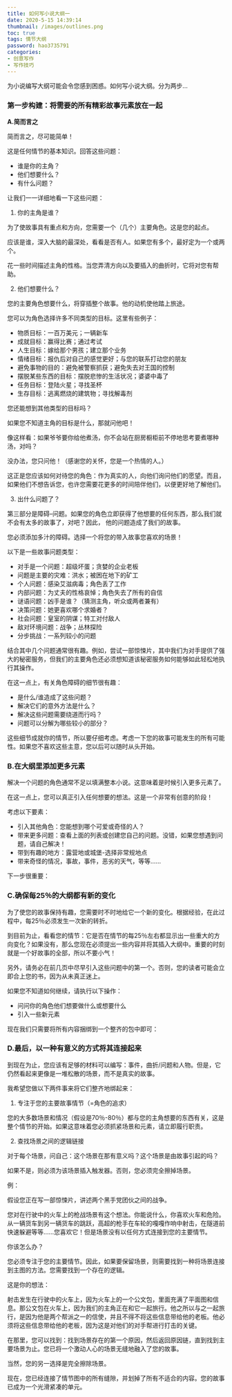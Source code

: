```yaml
---
title: 如何写小说大纲一
date: 2020-5-15 14:39:14
thumbnail: /images/outlines.png
toc: true
tags: 情节大纲
password: hao3735791
categories:
- 创意写作
- 写作技巧
---
```


为小说编写大纲可能会令您感到困惑。如何写小说大纲。分为两步...

### 第一步构建：将需要的所有精彩故事元素放在一起
<!-- more -->
**A.简而言之**

简而言之，尽可能简单！

这是任何情节的基本知识。回答这些问题：

- 谁是你的主角？
- 他们想要什么？
- 有什么问题？

让我们一一详细地看一下这些问题：

1. 你的主角是谁？

为了使故事具有重点和方向，您需要一个（几个）主要角色。这是您的起点。

应该是谁，深入大脑的最深处，看看是否有人。如果您有多个，最好定为一个或两个。

花一些时间描述主角的性格。当您弄清方向以及要插入的曲折时，它将对您有帮助。

2. 他们想要什么？
 
您的主要角色想要什么，将穿插整个故事。他的动机使他踏上旅途。

您可以为角色选择许多不同类型的目标。这里有些例子：

- 物质目标：一百万美元；一辆新车
- 成就目标：赢得比赛；通过考试
- 人生目标：嫁给那个男孩；建立那个业务
- 情绪目标：报仇后对自己的感觉更好；与您的联系打动您的朋友
- 避免事物的目的：避免被警察抓获；避免失去对王国的控制
- 摆脱某些东西的目标：摆脱悲惨的生活状况；婆婆中毒了
- 任务目标：登陆火星；寻找圣杯
- 生存目标：逃离燃烧的建筑物；寻找解毒剂

您还能想到其他类型的目标吗？

如果您不知道主角的目标是什么，那就问他吧！

像这样看：如果爷爷要你给他煮汤，你不会站在厨房橱柜前不停地思考要煮哪种汤，对吗？

没办法，您只问他！（感谢您的关怀，您是一个热情的人。）

这正是您应该如何对待您的角色：作为真实的人，向他们询问他们的愿望。而且，如果他们不想告诉您，也许您需要花更多的时间陪伴他们，以便更好地了解他们。

3. 出什么问题了？

第三部分是障碍–问题。如果您的角色立即获得了他想要的任何东西，那么我们就不会有太多的故事了，对吧？因此， 他的问题造成了我们的故事。

您必须添加多汁的障碍。选择一个将您的带入故事您喜欢的场景！

以下是一些故事问题类型：

- 对手是一个问题：超级坏蛋；贪婪的企业老板
- 问题是主要的灾难：洪水；被困在地下的矿工
- 个人问题：感染艾滋病毒；角色丢了工作
- 内部问题：为丈夫的性格哀悼；角色失去了所有的自信
- 谜语问题：凶手是谁？（猜测主角，听众或两者兼有）
- 决策问题：她更喜欢哪个求婚者？
- 社会问题：皇室的阴谋；特工对付敌人
- 敌对环境问题：战争；丛林探险
- 分步挑战：一系列较小的问题

结合其中几个问题通常很有趣。例如，尝试一部惊悚片，其中我们为对手提供了强大的秘密服务，但我们的主要角色还必须想知道该秘密服务如何能够如此轻松地执行其操作。

在这一点上，有关角色障碍的细节很有趣：

- 是什么/谁造成了这些问题？
- 解决它们的意外方法是什么？
- 解决这些问题需要绕道而行吗？
- 问题可以分解为哪些较小的部分？

这些细节成就你的情节，所以要仔细考虑。考虑一下您的故事可能发生的所有可能性。如果您不喜欢这些主意，您以后可以随时从头开始。


### B.在大纲里添加更多元素

解决一个问题的角色通常不足以填满整本小说。这意味着是时候引入更多元素了。

在这一点上，您可以真正引入任何想要的想法。这是一个非常有创意的阶段！

考虑以下要素：

- 引入其他角色：您能想到哪个可爱或奇怪的人？
- 带来更多问题：查看上面的列表或创建您自己的问题。没错，如果您想遇到问题，请自己解决！
- 带到有趣的地方：露营地或城堡-选择非常规地点
- 带来奇怪的情况，事故，事件，恶劣的天气，等等……

下一步很重要：

### C.确保每25％的大纲都有新的变化

为了使您的故事保持有趣，您需要时不时地给它一个新的变化。根据经验，在此过程中，每25％必须发生一次新的转折。

到目前为止，看看您的情节：它是否在情节的每25％左右都显示出一些重大的方向变化？如果没有，那么您现在必须提出一些内容并将其插入大纲中。重要的时刻就是一个好故事的全部，所以不要小气！

另外，请务必在前几页中尽早引入这些问题中的第一个。否则，您的读者可能会立即合上您的书，因为从未真正迷上。

如果您不知道如何继续，请执行以下操作：

- 问问你的角色他们想要做什么或想要什么
- 引入一些新元素

现在我们只需要将所有内容捆绑到一个整齐的包中即可：

### D.最后，以一种有意义的方式将其连接起来

到现在为止，您应该有足够的材料可以编写：事件，曲折/问题和人物。但是，它仍然看起来更像是一堆松散的场景，而不是真实的故事。

我希望您做以下两件事来将它们整齐地绑起来：

1. 专注于您的主要故事情节（=角色的追求）

您的大多数场景和情况（假设是70％-80％）都与您的主角想要的东西有关，这是整个情节的开始。如果这意味着您必须抓紧场景和元素，请立即履行职责。

2. 查找场景之间的逻辑链接

对于每个场景，问自己：这个场景在那有意义吗？这个场景是由故事引起的吗？

如果不是，则必须为该场景插入触发器。否则，您必须完全擦掉场景。

例：

假设您正在写一部惊悚片，讲述两个黑手党团伙之间的战争。

您对在行驶中的火车上的枪战场景有这个想法。你能说什么，你喜欢火车和危险。从一辆货车到另一辆货车的跳跃，高超的枪手在车轮的嘎嘎作响中射击，在隧道前快速躲避等等……您喜欢它！但是场景没有以任何方式连接到您的主要情节。

你该怎么办？

您必须专注于您的主要情节。因此，如果要保留场景，则需要找到一种将场景连接到主图的方法。您需要找到一个存在的逻辑。

这是你的想法：

射击发生在行驶中的火车上，因为火车上的一个公文包，里面充满了平面图和信息。那公文包在火车上，因为我们的主角正在和它一起旅行。他之所以与之一起旅行，是因为他是两个帮派之一的信使，并且不得不将这些信息带给他的老板。他必须将这些信息带给他的老板，因为这是对他们的对手帮进行打击的关键。

在那里，您可以找到：找到场景存在的第一个原因，然后返回原因链，直到找到主要场景为止。您已将一个激动人心的场景无缝地融入了您的故事。

当然，您的另一选择是完全擦除场景。

现在，您已经连接了情节图中的所有缝隙，并划掉了所有不适合的内容。您的故事已成为一个光滑紧凑的单元。
